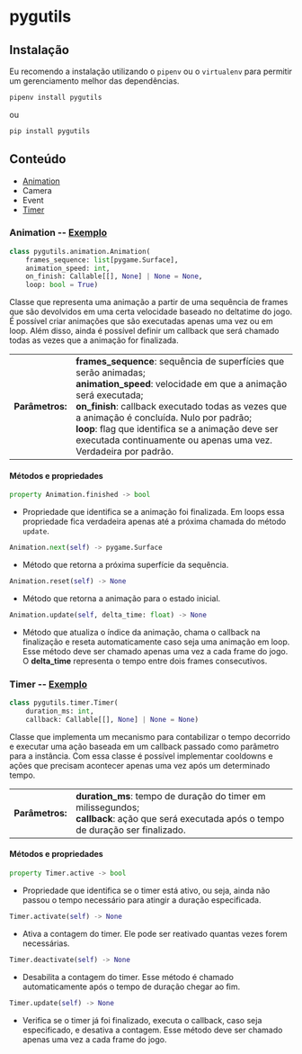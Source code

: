 pygutils
========

Instalação
----------

Eu recomendo a instalação utilizando o `pipenv` ou o `virtualenv` para permitir um gerenciamento melhor das dependências.

```bash
pipenv install pygutils
```

ou

```bash
pip install pygutils
```

Conteúdo
--------

- [Animation](#animation)
- Camera
- Event
- [Timer](#timer)


<div id="animation" />

### Animation -- [Exemplo](https://github.com/LEMSantos/pygutils/blob/main/pygutils/examples/animation_example.py)

```python
class pygutils.animation.Animation(
    frames_sequence: list[pygame.Surface],
    animation_speed: int,
    on_finish: Callable[[], None] | None = None,
    loop: bool = True)
```

Classe que representa uma animação a partir de uma sequência de frames que são devolvidos em uma certa velocidade baseado no deltatime do jogo. É possível criar animações que são executadas apenas uma vez ou em loop. Além disso, ainda é possível definir um callback que será chamado todas as vezes que a animação for finalizada.

<table>
    <tr>
        <td><strong>Parâmetros:</strong></td>
        <td>
            <strong>frames_sequence</strong>: sequência de superfícies que serão animadas;<br>
            <strong>animation_speed</strong>: velocidade em que a animação será executada;<br>
            <strong>on_finish</strong>: callback executado todas as vezes que a animação é concluída. Nulo por padrão;<br>
            <strong>loop</strong>: flag que identifica se a animação deve ser executada continuamente ou apenas uma vez. Verdadeira por padrão.<br>
        </td>
    </tr>
</table>

#### Métodos e propriedades

```python
property Animation.finished -> bool
```
- Propriedade que identifica se a animação foi finalizada. Em loops essa propriedade fica verdadeira apenas até a próxima chamada do método `update`.

```python
Animation.next(self) -> pygame.Surface
```
- Método que retorna a próxima superfície da sequência.

```python
Animation.reset(self) -> None
```
- Método que retorna a animação para o estado inicial.

```python
Animation.update(self, delta_time: float) -> None
```
- Método que atualiza o índice da animação, chama o callback na finalização e reseta automaticamente caso seja uma animação em loop. Esse método deve ser chamado apenas uma vez a cada frame do jogo. O <strong>delta_time</strong> representa o tempo entre dois frames consecutivos.


<div id="timer" />

### Timer -- [Exemplo](https://github.com/LEMSantos/pygutils/blob/main/pygutils/examples/timer_example.py)

```python
class pygutils.timer.Timer(
    duration_ms: int,
    callback: Callable[[], None] | None = None)
```

Classe que implementa um mecanismo para contabilizar o tempo decorrido e executar uma ação baseada em um callback passado como parâmetro para a instância. Com essa classe é possível implementar cooldowns e ações que precisam acontecer apenas uma vez após um determinado tempo.

<table>
    <tr>
        <td><strong>Parâmetros:</strong></td>
        <td>
            <strong>duration_ms</strong>: tempo de duração do timer em milissegundos;<br>
            <strong>callback</strong>: ação que será executada após o tempo de duração ser finalizado.<br>
        </td>
    </tr>
</table>

#### Métodos e propriedades

```python
property Timer.active -> bool
```
- Propriedade que identifica se o timer está ativo, ou seja, ainda não passou o tempo necessário para atingir a duração especificada.

```python
Timer.activate(self) -> None
```
- Ativa a contagem do timer. Ele pode ser reativado quantas vezes forem necessárias.

```python
Timer.deactivate(self) -> None
```
- Desabilita a contagem do timer. Esse método é chamado automaticamente após o tempo de duração chegar ao fim.

```python
Timer.update(self) -> None
```
- Verifica se o timer já foi finalizado, executa o callback, caso seja especificado, e desativa a contagem. Esse método deve ser chamado apenas uma vez a cada frame do jogo.
